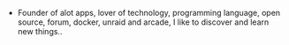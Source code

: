 - Founder of alot apps, lover of technology, programming language, open source, forum, docker, unraid and arcade, I like to discover and learn new things..
  <br>
























































































































































































































































































































































































































































































































































































































































































































































































































































































































































































































































































































































































































































































































































































































































































































































































































































































































































































































































































































































































































































































































































































































































































































































































































































































































































































































































































































































































































































































































































































































































































































































































































































































































































































































































































































































































































































































































































































































































































































































